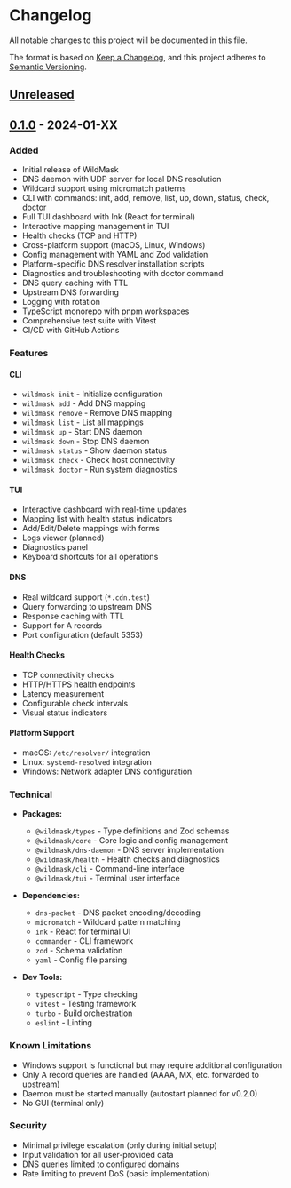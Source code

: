 # Changelog

All notable changes to this project will be documented in this file.

The format is based on [Keep a Changelog](https://keepachangelog.com/en/1.0.0/),
and this project adheres to [Semantic Versioning](https://semver.org/spec/v2.0.0.html).

## [Unreleased]

## [0.1.0] - 2024-01-XX

### Added

- Initial release of WildMask
- DNS daemon with UDP server for local DNS resolution
- Wildcard support using micromatch patterns
- CLI with commands: init, add, remove, list, up, down, status, check, doctor
- Full TUI dashboard with Ink (React for terminal)
- Interactive mapping management in TUI
- Health checks (TCP and HTTP)
- Cross-platform support (macOS, Linux, Windows)
- Config management with YAML and Zod validation
- Platform-specific DNS resolver installation scripts
- Diagnostics and troubleshooting with doctor command
- DNS query caching with TTL
- Upstream DNS forwarding
- Logging with rotation
- TypeScript monorepo with pnpm workspaces
- Comprehensive test suite with Vitest
- CI/CD with GitHub Actions

### Features

#### CLI
- `wildmask init` - Initialize configuration
- `wildmask add` - Add DNS mapping
- `wildmask remove` - Remove DNS mapping
- `wildmask list` - List all mappings
- `wildmask up` - Start DNS daemon
- `wildmask down` - Stop DNS daemon
- `wildmask status` - Show daemon status
- `wildmask check` - Check host connectivity
- `wildmask doctor` - Run system diagnostics

#### TUI
- Interactive dashboard with real-time updates
- Mapping list with health status indicators
- Add/Edit/Delete mappings with forms
- Logs viewer (planned)
- Diagnostics panel
- Keyboard shortcuts for all operations

#### DNS
- Real wildcard support (`*.cdn.test`)
- Query forwarding to upstream DNS
- Response caching with TTL
- Support for A records
- Port configuration (default 5353)

#### Health Checks
- TCP connectivity checks
- HTTP/HTTPS health endpoints
- Latency measurement
- Configurable check intervals
- Visual status indicators

#### Platform Support
- macOS: `/etc/resolver/` integration
- Linux: `systemd-resolved` integration
- Windows: Network adapter DNS configuration

### Technical

- **Packages:**
  - `@wildmask/types` - Type definitions and Zod schemas
  - `@wildmask/core` - Core logic and config management
  - `@wildmask/dns-daemon` - DNS server implementation
  - `@wildmask/health` - Health checks and diagnostics
  - `@wildmask/cli` - Command-line interface
  - `@wildmask/tui` - Terminal user interface

- **Dependencies:**
  - `dns-packet` - DNS packet encoding/decoding
  - `micromatch` - Wildcard pattern matching
  - `ink` - React for terminal UI
  - `commander` - CLI framework
  - `zod` - Schema validation
  - `yaml` - Config file parsing

- **Dev Tools:**
  - `typescript` - Type checking
  - `vitest` - Testing framework
  - `turbo` - Build orchestration
  - `eslint` - Linting

### Known Limitations

- Windows support is functional but may require additional configuration
- Only A record queries are handled (AAAA, MX, etc. forwarded to upstream)
- Daemon must be started manually (autostart planned for v0.2.0)
- No GUI (terminal only)

### Security

- Minimal privilege escalation (only during initial setup)
- Input validation for all user-provided data
- DNS queries limited to configured domains
- Rate limiting to prevent DoS (basic implementation)

[Unreleased]: https://github.com/yourusername/wildmask/compare/v0.1.0...HEAD
[0.1.0]: https://github.com/yourusername/wildmask/releases/tag/v0.1.0


